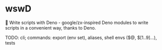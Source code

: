 # wswD

🦕 Write scripts with Deno - google/zx-inspired Deno modules to write scripts in a convenient way, thanks to Deno.

TODO: cli; commands: export (env set), aliases, shell envs ($@, $[1..9]...), tests
